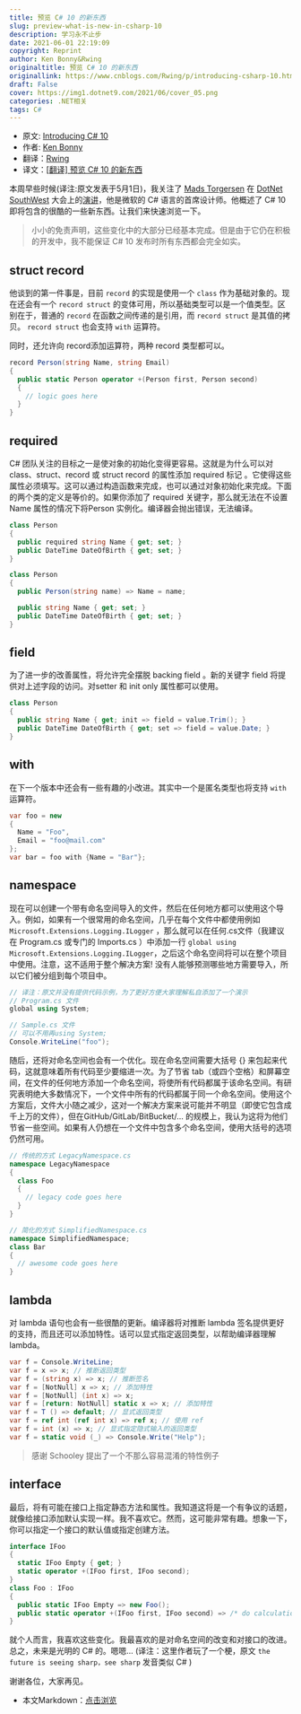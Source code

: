 ```yaml
---
title: 预览 C# 10 的新东西
slug: preview-what-is-new-in-csharp-10
description: 学习永不止步
date: 2021-06-01 22:19:09
copyright: Reprint
author: Ken Bonny&Rwing
originaltitle: 预览 C# 10 的新东西
originallink: https://www.cnblogs.com/Rwing/p/introducing-csharp-10.html
draft: False
cover: https://img1.dotnet9.com/2021/06/cover_05.png
categories: .NET相关
tags: C#
---
```


- 原文: [Introducing C# 10](https://kenbonny.net/introducing-csharp-10)
- 作者: [Ken Bonny](https://hashnode.com/@KenBonny)
- 翻译：[Rwing](https://home.cnblogs.com/u/Rwing/)
- 译文：[[翻译] 预览 C# 10 的新东西](https://www.cnblogs.com/Rwing/p/introducing-csharp-10.html)


本周早些时候(译注:原文发表于5月1日)，我关注了 [Mads Torgersen](https://twitter.com/MadsTorgersen) 在 [DotNet SouthWest](https://www.meetup.com/dotnetsouthwest/) 大会上的[演讲](https://www.youtube.com/channel/UCU0f_2rwIlvLC35GfGk_8kg)，他是微软的 C# 语言的首席设计师。他概述了 C# 10 即将包含的很酷的一些新东西。让我们来快速浏览一下。

>小小的免责声明，这些变化中的大部分已经基本完成。但是由于它仍在积极的开发中，我不能保证 C# 10 发布时所有东西都会完全如实。

## struct record

他谈到的第一件事是，目前 ``record`` 的实现是使用一个 ``class`` 作为基础对象的。现在还会有一个 ``record struct`` 的变体可用，所以基础类型可以是一个值类型。区别在于，普通的 ``record`` 在函数之间传递的是引用，而 ``record struct`` 是其值的拷贝。 ``record struct`` 也会支持 ``with`` 运算符。

同时，还允许向 record添加运算符，两种 record 类型都可以。

```C#
record Person(string Name, string Email)
{
  public static Person operator +(Person first, Person second)
  {
    // logic goes here
  }
}
```

## required

C# 团队关注的目标之一是使对象的初始化变得更容易。这就是为什么可以对 class、struct、record 或 struct record 的属性添加 required 标记 。它使得这些属性必须填写。这可以通过构造函数来完成，也可以通过对象初始化来完成。下面的两个类的定义是等价的。如果你添加了 required 关键字，那么就无法在不设置 Name 属性的情况下将Person 实例化。编译器会抛出错误，无法编译。

```C#
class Person
{
  public required string Name { get; set; }
  public DateTime DateOfBirth { get; set; }
}
```

```C#
class Person
{
  public Person(string name) => Name = name;

  public string Name { get; set; }
  public DateTime DateOfBirth { get; set; }
}
```

## field

为了进一步的改善属性，将允许完全摆脱 backing field 。新的关键字 field 将提供对上述字段的访问。对setter 和 init only 属性都可以使用。

```C#
class Person
{
  public string Name { get; init => field = value.Trim(); }
  public DateTime DateOfBirth { get; set => field = value.Date; }
}
```

## with

在下一个版本中还会有一些有趣的小改进。其实中一个是匿名类型也将支持 ``with`` 运算符。

```C#
var foo = new
{
  Name = "Foo",
  Email = "foo@mail.com"
};
var bar = foo with {Name = "Bar"};
```

## namespace

现在可以创建一个带有命名空间导入的文件，然后在任何地方都可以使用这个导入。例如，如果有一个很常用的命名空间，几乎在每个文件中都使用例如 ``Microsoft.Extensions.Logging.ILogger`` ，那么就可以在任何.cs文件（我建议在 Program.cs 或专门的 Imports.cs ）中添加一行 ``global using Microsoft.Extensions.Logging.ILogger``，之后这个命名空间将可以在整个项目中使用。注意，这不适用于整个解决方案! 没有人能够预测哪些地方需要导入，所以它们被分组到每个项目中。

```C#
// 译注：原文并没有提供代码示例，为了更好方便大家理解私自添加了一个演示
// Program.cs 文件
global using System;

// Sample.cs 文件
// 可以不用再using System;
Console.WriteLine("foo");
```

随后，还将对命名空间也会有一个优化。现在命名空间需要大括号 {} 来包起来代码，这就意味着所有代码至少要缩进一次。为了节省 tab（或四个空格）和屏幕空间，在文件的任何地方添加一个命名空间，将使所有代码都属于该命名空间。有研究表明绝大多数情况下，一个文件中所有的代码都属于同一个命名空间。使用这个方案后，文件大小随之减少，这对一个解决方案来说可能并不明显（即使它包含成千上万的文件），但在GitHub/GitLab/BitBucket/... 的规模上，我认为这将为他们节省一些空间。如果有人仍想在一个文件中包含多个命名空间，使用大括号的选项仍然可用。

```C#
// 传统的方式 LegacyNamespace.cs
namespace LegacyNamespace
{
  class Foo
  {
    // legacy code goes here
  }
}

// 简化的方式 SimplifiedNamespace.cs
namespace SimplifiedNamespace;
class Bar
{
  // awesome code goes here
}
```

## lambda

对 lambda 语句也会有一些很酷的更新。编译器将对推断 lambda 签名提供更好的支持，而且还可以添加特性。话可以显式指定返回类型，以帮助编译器理解 lambda。

```C#
var f = Console.WriteLine;
var f = x => x; // 推断返回类型
var f = (string x) => x; // 推断签名
var f = [NotNull] x => x; // 添加特性
var f = [NotNull] (int x) => x;
var f = [return: NotNull] static x => x; // 添加特性
var f = T () => default; // 显式返回类型
var f = ref int (ref int x) => ref x; // 使用 ref 
var f = int (x) => x; // 显式指定隐式输入的返回类型
var f = static void (_) => Console.Write("Help");
```

>感谢 Schooley 提出了一个不那么容易混淆的特性例子

## interface

最后，将有可能在接口上指定静态方法和属性。我知道这将是一个有争议的话题，就像给接口添加默认实现一样。我不喜欢它。然而，这可能非常有趣。想象一下，你可以指定一个接口的默认值或指定创建方法。

```C#
interface IFoo
{
  static IFoo Empty { get; }
  static operator +(IFoo first, IFoo second);
}
class Foo : IFoo
{
  public static IFoo Empty => new Foo();
  public static operator +(IFoo first, IFoo second) => /* do calculation here */;
}
```

就个人而言，我喜欢这些变化。我最喜欢的是对命名空间的改变和对接口的改进。总之，未来是光明的 C# 的。嗯嗯... (译注：这里作者玩了一个梗，原文 ``the future is seeing sharp，see sharp`` 发音类似 C# )

谢谢各位，大家再见。

- 本文Markdown：[点击浏览](https://github.com/dotnet9/Assets.Dotnet9/blob/main/2021/06/2021-06-01_01.md)